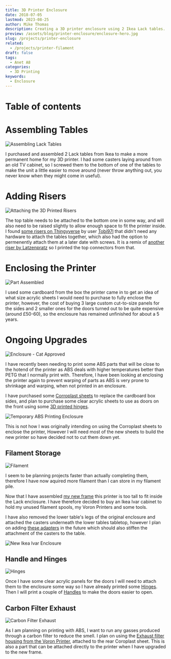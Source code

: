 ```yaml
---
title: 3D Printer Enclosure
date: 2018-07-05
lastmod: 2023-08-25
author: Mike Thomas
description: Creating a 3D printer enclosure using 2 Ikea Lack tables.
preview: /assets/blog/printer-enclosure/enclosure-hero.jpg
slug: /projects/printer-enclosure
related:
  - /projects/printer-filament
draft: false
tags:
  - Anet A8
categories:
  - 3D Printing
keywords:
  - Enclosure
---
```


# Table of contents

# Assembling Tables

![Assembling Lack Tables](https://github.com/mikepthomas/mikepthomas.github.io/raw/develop/src/img/printer-enclosure/lack-table-one.jpg)

I purchased and assembled 2 Lack tables from Ikea to make a more permanent home for my 3D printer. I had some casters laying around from an old TV cabinet, so I screwed them to the bottom of one of the tables to make the unit a little easier to move around (never throw anything out, you never know when they might come in useful).

# Adding Risers

![Attaching the 3D Printed Risers](https://github.com/mikepthomas/mikepthomas.github.io/raw/develop/src/img/printer-enclosure/lack-table-two.jpg)

The top table needs to be attached to the bottom one in some way, and will also need to be raised slightly to allow enough space to fit the printer inside. I found [some risers on Thingyverse](https://www.thingiverse.com/thing:2153564) by user [Tobi97l](https://www.thingiverse.com/Tobi97l) that didn't need any hardware to attach the tables together, which also had the option to permenently attach them at a later date with screws. It is a remix of [another riser by Latzenpratz](https://www.thingiverse.com/thing:1814763) so I printed the top connectors from that.

# Enclosing the Printer

![Part Assembled](https://github.com/mikepthomas/mikepthomas.github.io/raw/develop/src/img/printer-enclosure/assembled.jpg)

I used some cardboard from the box the printer came in to get an idea of what size acrylic sheets I would need to purchase to fully enclose the printer, however, the cost of buying 3 large custom cut-to-size panels for the sides and 2 smaller ones for the doors turned out to be quite expensive (around £50-60), so the enclosure has remained unfinished for about a 5 years.

# Ongoing Upgrades

![Enclosure - Cat Approved](https://github.com/mikepthomas/mikepthomas.github.io/raw/develop/src/img/printer-enclosure/cat-approved.jpg)

I have recently been needing to print some ABS parts that will be close to the hotend of the printer as ABS deals with higher temperatures better than PETG that I normally print with. Therefore, I have been looking at enclosing the printer again to prevent warping of parts as ABS is very prone to shrinkage and warping, when not printed in an enclosure.

I have purchased some [Corroplast sheets](https://www.amazon.co.uk/gp/product/B016EMNWS4) to replace the cardboard box sides, and plan to purchase some clear acrylic sheets to use as doors on the front using some [3D printed hinges](#handle-and-hinges).

![Temporary ABS Printing Enclosure](https://github.com/mikepthomas/mikepthomas.github.io/raw/develop/src/img/printer-enclosure/temporary-abs-enclosure.jpg)

This is not how I was originally intending on using the Corroplast sheets to enclose the printer, However I will need most of the new sheets to build the new printer so have decided not to cut them down yet.

## Filament Storage

![Filament](https://github.com/mikepthomas/mikepthomas.github.io/raw/develop/src/img/printer-enclosure/filament.jpg)

I seem to be planning projects faster than actually completing them, therefore I have now aquired more filament than I can store in my filament pile.

Now that I have assembled [my new frame](printer-voron-1.8#frame) this printer is too tall to fit inside the Lack enclosure. I have therefore decided to buy an Ikea Ivar cabinet to hold my unused filament spools, my Voron Printers and some tools.

I have also removed the lower table's legs of the original enclosure and attached the casters underneath the lower tables tabletop, however I plan on adding [these adapters](https://www.thingiverse.com/thing:2598673) in the future which should also stiffen the attachment of the casters to the table.

![New Ikea Ivar Enclosure](https://github.com/mikepthomas/mikepthomas.github.io/raw/develop/src/img/printer-enclosure/new-ikea-ivar.jpg)

## Handle and Hinges

![Hinges](https://github.com/mikepthomas/mikepthomas.github.io/raw/develop/src/img/printer-enclosure/hinges.jpg)

Once I have some clear acrylic panels for the doors I will need to attach them to the enclosure some way so I have already printed some [Hinges](https://www.thingiverse.com/thing:2378793). Then I will print a couple of [Handles](https://www.thingiverse.com/thing:2459045) to make the doors easier to open.

## Carbon Filter Exhaust

![Carbon Filter Exhaust](https://github.com/mikepthomas/mikepthomas.github.io/raw/develop/src/img/printer-enclosure/carbon-filter-exhaust.jpg)

As I am planning on printing with ABS, I want to run any gasses produced through a carbon filter to reduce the smell. I plan on using the [Exhaust filter housing from the Voron Printer](https://github.com/VoronDesign/Voron-1/tree/Voron1.8/STLs/Exhaust_Filter), attached to the rear Coroplast sheet. This is also a part that can be attached directly to the printer when I have upgraded to the new frame.
